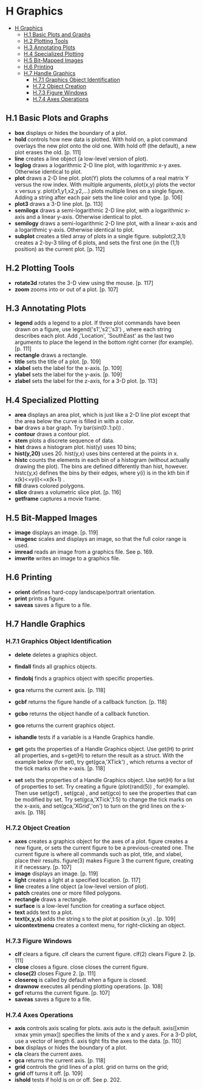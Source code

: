 
# H Graphics

<!-- toc orderedList:0 depthFrom:1 depthTo:6 -->

* [H Graphics](#h-graphics)
  * [H.1 Basic Plots and Graphs](#h1-basic-plots-and-graphs)
  * [H.2 Plotting Tools](#h2-plotting-tools)
  * [H.3 Annotating Plots](#h3-annotating-plots)
  * [H.4 Specialized Plotting](#h4-specialized-plotting)
  * [H.5 Bit-Mapped Images](#h5-bit-mapped-images)
  * [H.6 Printing](#h6-printing)
  * [H.7 Handle Graphics](#h7-handle-graphics)
    * [H.7.1 Graphics Object Identification](#h71-graphics-object-identification)
    * [H.7.2 Object Creation](#h72-object-creation)
    * [H.7.3 Figure Windows](#h73-figure-windows)
    * [H.7.4 Axes Operations](#h74-axes-operations)

<!-- tocstop -->

## H.1 Basic Plots and Graphs

* **box** displays or hides the boundary of a plot.  
* **hold** controls how new data is plotted. With hold on, a plot command overlays the new plot onto the old one. With hold off (the default), a new plot erases the old. [p. 111]  
* **line** creates a line object (a low-level version of plot).  
* **loglog** draws a logarithmic 2-D line plot, with logarithmic x-y axes. Otherwise identical to plot.  
* **plot** draws a 2-D line plot. plot(Y) plots the columns of a real matrix Y versus the row index. With multiple arguments, plot(x,y) plots the vector x versus y. plot(x1,y1,x2,y2,...) plots multiple lines on a single figure. Adding a string after each pair sets the line color and type. [p. 106]  
* **plot3** draws a 3-D line plot. [p. 113]  
* **semilogx** draws a semi-logarithmic 2-D line plot, with a logarithmic x-axis and a linear y-axis. Otherwise identical to plot.  
* **semilogy** draws a semi-logarithmic 2-D line plot, with a linear x-axis and a logarithmic y-axis. Otherwise identical to plot.  
* **subplot** creates a tiled array of plots in a single figure. subplot(2,3,1) creates a 2-by-3 tiling of 6 plots, and sets the first one (in the (1,1) position) as the current plot. [p. 112]  

## H.2 Plotting Tools

* **rotate3d** rotates the 3-D view using the mouse. [p. 117]  
* **zoom** zooms into or out of a plot. [p. 107]  


## H.3 Annotating Plots

* **legend** adds a legend to a plot. If three plot commands have been drawn on a figure, use legend('s1','s2','s3') , where each string describes each plot. Add ,'Location', 'SouthEast' as the last two arguments to place the legend in the bottom right corner (for example). [p. 111]  
* **rectangle** draws a rectangle.  
* **title** sets the title of a plot. [p. 109]  
* **xlabel** sets the label for the x-axis. [p. 109]  
* **ylabel** sets the label for the y-axis. [p. 109]  
* **zlabel** sets the label for the z-axis, for a 3-D plot. [p. 113]  

## H.4 Specialized Plotting

* **area** displays an area plot, which is just like a 2-D line plot except that the area below the curve is filled in with a color.  
* **bar** draws a bar graph. Try bar(sin(0:.1:pi)) .  
* **contour** draws a contour plot.  
* **stem** plots a discrete sequence of data.  
* **hist** draws a histogram plot. hist(y) uses 10 bins;  
* **hist(y,20)** uses 20. hist(y,x) uses bins centered at the points in x.  
* **histc** counts the elements in each bin of a histogram (without actually drawing the plot). The bins are defined differently than hist, however. histc(y,x) defines the bins by their edges, where y(i) is in the kth bin if x(k)<=y(i)<=x(k+1) .  
* **fill** draws colored polygons.  
* **slice** draws a volumetric slice plot. [p. 116]  
* **getframe** captures a movie frame.  

## H.5 Bit-Mapped Images

* **image** displays an image. [p. 119]  
* **imagesc** scales and displays an image, so that the full color range is used.  
* **imread** reads an image from a graphics file. See p. 169.  
* **imwrite** writes an image to a graphics file.  

## H.6 Printing

* **orient** defines hard-copy landscape/portrait orientation.  
* **print** prints a figure.  
* **saveas** saves a figure to a file.  

## H.7 Handle Graphics

### H.7.1 Graphics Object Identification

* **delete** deletes a graphics object.  
* **findall** finds all graphics objects.  
* **findobj** finds a graphics object with specific properties.  
* **gca** returns the current axis. [p. 118]  
* **gcbf** returns the figure handle of a callback function. [p. 118]  
* **gcbo** returns the object handle of a callback function.  
* **gco** returns the current graphics object.  
* **ishandle** tests if a variable is a Handle Graphics handle.  

* **get** gets the properties of a Handle Graphics object. Use get(H) to print all properties, and s=get(H) to return the result as a struct. With the example below (for set), try get(gca,'XTick') , which returns a vector of the tick marks on the x-axis. [p. 118]
* **set** sets the properties of a Handle Graphics object. Use set(H) for a list of properties to set. Try creating a figure (plot(rand(5)) , for example). Then use set(gcf) , set(gca) , and set(gco) to see the properties that can be modified by set. Try set(gca,'XTick',1:5) to change the tick marks on the x-axis, and set(gca,'XGrid','on') to turn on the grid lines on the x-axis. [p. 118]

### H.7.2 Object Creation

* **axes** creates a graphics object for the axes of a plot. figure creates a new figure, or sets the current figure to be a previous-created one. The current figure is where all commands such as plot, title, and xlabel, place their results. figure(3) makes Figure 3 the current figure, creating it if necessary. [p. 107]  
* **image** displays an image. [p. 119]  
* **light** creates a light at a specified location. [p. 117]  
* **line** creates a line object (a low-level version of plot).  
* **patch** creates one or more filled polygons.  
* **rectangle** draws a rectangle.  
* **surface** is a low-level function for creating a surface object.  
* **text** adds text to a plot.   
* **text(x,y,s)** adds the string s to the plot at position (x,y) . [p. 109]  
* **uicontextmenu** creates a context menu, for right-clicking an object.  

### H.7.3 Figure Windows

* **clf** clears a figure. clf clears the current figure. clf(2) clears Figure 2. [p. 111]
* **close** closes a figure. close closes the current figure.
* **close(2)** closes Figure 2. [p. 111]
* **closereq** is called by default when a figure is closed.
* **drawnow** executes all pending plotting operations. [p. 108]
* **gcf** returns the current figure. [p. 107]
* **saveas** saves a figure to a file.

### H.7.4 Axes Operations

* **axis** controls axis scaling for plots. axis auto is the default. axis([xmin xmax ymin ymax]) specifies the limits of the x and y axes. For a 3-D plot, use a vector of length 6. axis tight fits the axes to the data. [p. 110]  
* **box** displays or hides the boundary of a plot.  
* **cla** clears the current axes.  
* **gca** returns the current axis. [p. 118]  
* **grid** controls the grid lines of a plot. grid on turns on the grid;  
* **grid** off turns it off. [p. 109]   
* **ishold** tests if hold is on or off. See p. 202.  


```python

```
